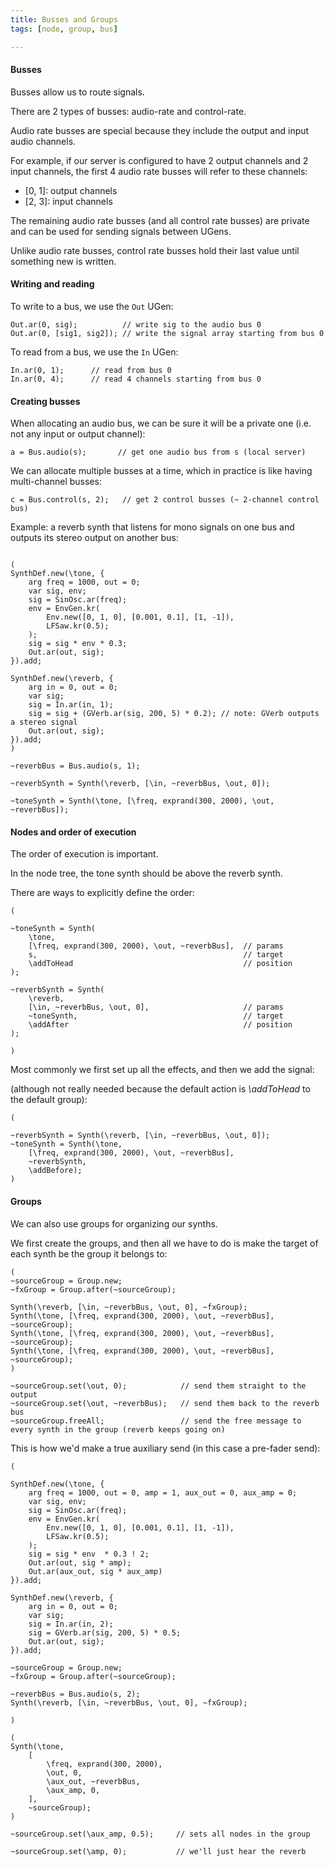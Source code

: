 ```yaml
---
title: Busses and Groups
tags: [node, group, bus]

---
```


#### Busses

Busses allow us to route signals.

There are 2 types of busses: audio-rate and control-rate.

Audio rate busses are special because they include the output and input audio channels.

For example, if our server is configured to have 2 output channels and 2 input channels, the first 4 audio rate busses will refer to these channels:

- [0, 1]: output channels
- [2, 3]: input channels

The remaining audio rate busses (and all control rate busses) are private and can be used for sending signals between UGens.

Unlike audio rate busses, control rate busses hold their last value until something new is written.

#### Writing and reading

To write to a bus, we use the `Out` UGen:

~~~
Out.ar(0, sig);          // write sig to the audio bus 0
Out.ar(0, [sig1, sig2]); // write the signal array starting from bus 0
~~~


To read from a bus, we use the `In` UGen:

~~~
In.ar(0, 1);      // read from bus 0
In.ar(0, 4);      // read 4 channels starting from bus 0
~~~

#### Creating busses


When allocating an audio bus, we can be sure it will be a private one (i.e. not any input or output channel):

~~~
a = Bus.audio(s);       // get one audio bus from s (local server)
~~~

We can allocate multiple busses at a time, which in practice is like having multi-channel busses:

~~~
c = Bus.control(s, 2);   // get 2 control busses (~ 2-channel control bus)
~~~

Example: a reverb synth that listens for mono signals on one bus and outputs its stereo output on another bus:

~~~

(
SynthDef.new(\tone, {
	arg freq = 1000, out = 0;
	var sig, env;
	sig = SinOsc.ar(freq);
	env = EnvGen.kr(
		Env.new([0, 1, 0], [0.001, 0.1], [1, -1]),
		LFSaw.kr(0.5);
	);
	sig = sig * env * 0.3;
	Out.ar(out, sig);
}).add;

SynthDef.new(\reverb, {
	arg in = 0, out = 0;
	var sig;
	sig = In.ar(in, 1);
	sig = sig + (GVerb.ar(sig, 200, 5) * 0.2); // note: GVerb outputs a stereo signal
	Out.ar(out, sig);
}).add;
)

~reverbBus = Bus.audio(s, 1);

~reverbSynth = Synth(\reverb, [\in, ~reverbBus, \out, 0]);

~toneSynth = Synth(\tone, [\freq, exprand(300, 2000), \out, ~reverbBus]);

~~~


#### Nodes and order of execution

The order of execution is important.

In the node tree, the tone synth should be above the reverb synth.

There are ways to explicitly define the order:

~~~
(

~toneSynth = Synth(
	\tone,
	[\freq, exprand(300, 2000), \out, ~reverbBus],  // params
	s,                 								// target
	\addToHead                                      // position
);

~reverbSynth = Synth(
	\reverb,
	[\in, ~reverbBus, \out, 0],                     // params
	~toneSynth,                                     // target
	\addAfter                                       // position
);

)
~~~

Most commonly we first set up all the effects, and then we add the signal:

(although not really needed because the default action is *\addToHead* to the default group):
~~~
(

~reverbSynth = Synth(\reverb, [\in, ~reverbBus, \out, 0]);
~toneSynth = Synth(\tone,
	[\freq, exprand(300, 2000), \out, ~reverbBus],
	~reverbSynth,
	\addBefore);
)
~~~

#### Groups

We can also use groups for organizing our synths.

We first create the groups, and then all we have to do is make the target of each synth be the group it belongs to:

~~~
(
~sourceGroup = Group.new;
~fxGroup = Group.after(~sourceGroup);

Synth(\reverb, [\in, ~reverbBus, \out, 0], ~fxGroup);
Synth(\tone, [\freq, exprand(300, 2000), \out, ~reverbBus], ~sourceGroup);
Synth(\tone, [\freq, exprand(300, 2000), \out, ~reverbBus], ~sourceGroup);
Synth(\tone, [\freq, exprand(300, 2000), \out, ~reverbBus], ~sourceGroup);
)

~sourceGroup.set(\out, 0);            // send them straight to the output
~sourceGroup.set(\out, ~reverbBus);   // send them back to the reverb bus
~sourceGroup.freeAll;                 // send the free message to every synth in the group (reverb keeps going on)
~~~

This is how we'd make a true auxiliary send
(in this case a pre-fader send):

~~~
(

SynthDef.new(\tone, {
	arg freq = 1000, out = 0, amp = 1, aux_out = 0, aux_amp = 0;
	var sig, env;
	sig = SinOsc.ar(freq);
	env = EnvGen.kr(
		Env.new([0, 1, 0], [0.001, 0.1], [1, -1]),
		LFSaw.kr(0.5);
	);
	sig = sig * env  * 0.3 ! 2;
	Out.ar(out, sig * amp);
	Out.ar(aux_out, sig * aux_amp)
}).add;

SynthDef.new(\reverb, {
	arg in = 0, out = 0;
	var sig;
	sig = In.ar(in, 2);
	sig = GVerb.ar(sig, 200, 5) * 0.5;
	Out.ar(out, sig);
}).add;

~sourceGroup = Group.new;
~fxGroup = Group.after(~sourceGroup);

~reverbBus = Bus.audio(s, 2);
Synth(\reverb, [\in, ~reverbBus, \out, 0], ~fxGroup);

)

(
Synth(\tone,
    [
        \freq, exprand(300, 2000),
        \out, 0,
        \aux_out, ~reverbBus,
        \aux_amp, 0,
	],
	~sourceGroup);
)

~sourceGroup.set(\aux_amp, 0.5);     // sets all nodes in the group

~sourceGroup.set(\amp, 0);           // we'll just hear the reverb
~~~